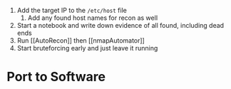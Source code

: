 

1. Add the target IP to the `/etc/host` file
	1. Add any found host names for recon as well
2. Start a notebook and write down evidence of all found, including dead ends
3. Run [[AutoRecon]] then [[nmapAutomator]]
4. Start bruteforcing early and just leave it running


# Port to Software
